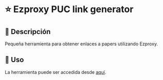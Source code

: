# :star: Ezproxy PUC link generator

## :page_facing_up: Descripción

Pequeña herramienta para obtener enlaces a papers utilizando Ezproxy.

## :runner: Uso

La herramienta puede ser accedida desde [aquí](https://diflores.github.io/ezproxypuc-link-generator/).
